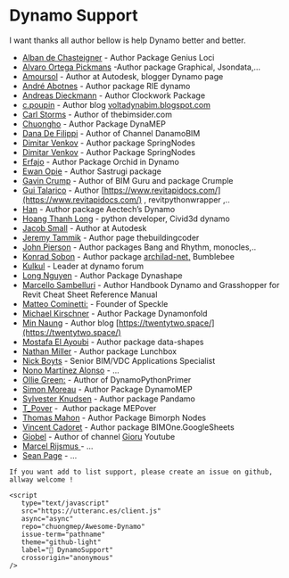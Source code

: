 # Dynamo Support

I want thanks all author bellow is help Dynamo better and better.

- [Alban de Chasteigner](https://github.com/albandechasteigner) - Author Package Genius Loci
- [Alvaro Ortega Pickmans](https://github.com/alvpickmans) -Author package Graphical, Jsondata,...
- [Amoursol](https://github.com/Amoursol) - Author at Autodesk, blogger Dynamo page
- [André Abotnes](https://github.com/andre-abotnes) -  Author package RIE dynamo
- [Andreas Dieckmann](https://github.com/andydandy74) - Author Clockwork Package
- [c.poupin](https://forum.dynamobim.com/u/c.poupin/summary) - Author blog [voltadynabim.blogspot.com](http://voltadynabim.blogspot.com/)
- [Carl Storms](https://twitter.com/thebimsider) - Author of thebimsider.com
- [Chuongho](https://github.com/chuongmep) - Author Package DynaMEP
- [Dana De Filippi](https://www.linkedin.com/in/danadefilippi/) - Author of Channel DanamoBIM
- [Dimitar Venkov](https://github.com/dimven) - Author package SpringNodes
- [Dimitar Venkov](https://github.com/dimven/SpringNodes) - Author Package SpringNodes
- [Erfajo](https://github.com/erfajo) - Author Package Orchid in Dynamo
- [Ewan Opie](https://www.linkedin.com/in/ewan-opie-746b577b/) - Author Sastrugi package
- [Gavin Crump](https://github.com/aussieBIMguru) - Author of BIM Guru and package Crumple
- [Gui Talarico](https://github.com/gtalarico) - Author [https://www.revitapidocs.com/](https://www.revitapidocs.com/) , revitpythonwrapper ,..
- [Han](http://aectechy.com/about/) - Author package Aectech’s Dynamo
- [Hoang Thanh Long](https://github.com/htlcnn) - python developer, Civid3d dynamo
- [Jacob Small](https://forum.dynamobim.com/u/jacobsmall/summary) - Author at Autodesk
- [Jeremy Tammik](https://github.com/jeremytammik) - Author page thebuildingcoder
- [John Pierson](https://github.com/johnpierson) - Author packages Bang and Rhythm, monocles,..
- [Konrad Sobon](https://github.com/ksobon) - Author package [archilad-net,](archi-lab.net) Bumblebee
- [Kulkul](https://forum.dynamobim.com/u/kulkul/summary) - Leader at dynamo forum
- [Long Nguyen](https://github.com/LongNguyenP) - Author Package Dynashape
- [Marcello Sambelluri](https://twitter.com/marcellosgamb) - Author Handbook Dynamo and Grasshopper for Revit Cheat Sheet Reference Manual
- [Matteo Cominetti:](https://github.com/teocomi) - Founder of Speckle
- [Michael Kirschner](https://github.com/mjkkirschner) - Author Package Dynamonfold
- [Min Naung](https://github.com/mgjean) - Author blog [https://twentytwo.space/](https://twentytwo.space/)
- [Mostafa El Ayoubi](https://github.com/MostafaElAyoubi) - Author package data-shapes
- [Nathan Miller](https://twitter.com/archinate) - Author package Lunchbox
- [Nick Boyts](https://forum.dynamobim.com/u/nick_boyts/summary) - Senior BIM/VDC Applications Specialist
- [Nono Martínez Alonso](https://github.com/nonoesp?tab=repositories) - ...
- [Ollie Green:](https://github.com/OliverEGreen) - Author of DynamoPythonPrimer
- [Simon Moreau](https://github.com/simonmoreau) - Author Package DynamoMEP
- [Sylvester Knudsen](https://github.com/SHKnudsen) - Author package Pandamo
- [T_Pover](https://forum.dynamobim.com/u/t_pover/summary) -  Author package MEPover
- [Thomas Mahon](https://github.com/ThomasMahon) - Author Package Bimorph Nodes
- [Vincent Cadoret](https://github.com/vinnividivicci) - Author package BIMOne.GoogleSheets
- [Giobel](https://github.com/giobel) - Author of channel [Gioru](https://www.youtube.com/channel/UCiDE0GctsWlA28FqxKq_vPA) Youtube
- [Marcel Rijsmus ](https://forum.dynamobim.com/u/marcel_rijsmus/summary) - ...
- [Sean Page](https://www.linkedin.com/in/sean-page-aia-ncarb-leed-ap-b06b0041/) - ...

```{note}
If you want add to list support, please create an issue on github, allway welcome !
```

```{raw} html
<script
   type="text/javascript"
   src="https://utteranc.es/client.js"
   async="async"
   repo="chuongmep/Awesome-Dynamo"
   issue-term="pathname"
   theme="github-light"
   label="💬 DynamoSupport"
   crossorigin="anonymous"
/>
```